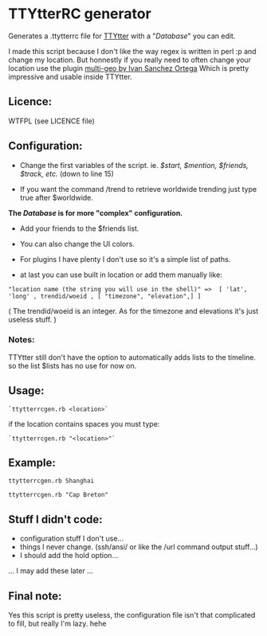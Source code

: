 # TTYtterRC generator

Generates a .ttytterrc file for [TTYtter](http://www.floodgap.com/software/ttytter/)
with a "_Database_" you can edit.

I made this script because I don't like the way regex is written in perl :p and change my location. But honnestly if you really need to often change your location use the plugin [multi-geo by Ivan Sanchez Ortega](http://ivan.sanchezortega.es/ttytter/) Which is pretty impressive and usable inside TTYtter.

## Licence:

WTFPL (see LICENCE file)

## Configuration:

- Change the first variables of the script. ie. _$start, $mention, $friends, $track, etc._ (down to line 15)

- If you want the command /trend to retrieve worldwide trending  just type true after $worldwide.


**The _Database_ is for more "complex" configuration.**

- Add your friends to the $friends list.

- You can also change the UI colors.

- For plugins I have plenty I don't use so it's a simple list of paths.

- at last you can use built in location or add them manually like:

`"location name (the string you will use in the shell)" => 
    [ 'lat', 'long' , trendid/woeid , [ "timezone", "elevation",] ]`

( The trendid/woeid is an integer. As for the timezone and elevations it's just useless stuff. )


### Notes:

TTYtter still don't have the option to automatically adds lists to the timeline. so the list $lists has no use for now on.


## Usage:
    
    `ttytterrcgen.rb <location>`

if the location contains spaces you must type:

    `ttytterrcgen.rb "<location>"`

## Example:

`ttytterrcgen.rb Shanghai`

`ttytterrcgen.rb "Cap Breton"`

## Stuff I didn't code:

- configuration stuff I don't use... 
- things I never change. (ssh/ansi/ or like the /url command output stuff...) 
- I should add the hold option...

... I may add these later ...

## Final note:

Yes this script is pretty useless, the configuration file isn't that complicated to fill, but really I'm lazy. hehe
